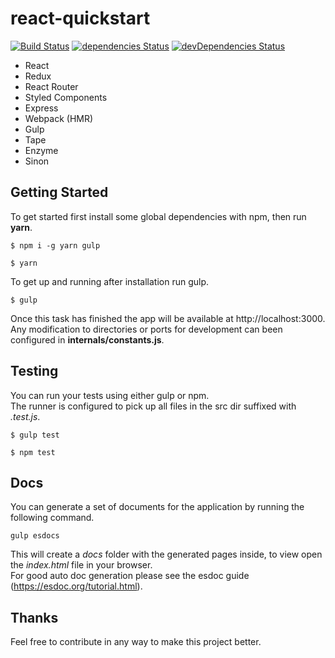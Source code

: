 # react-quickstart
[![Build Status](https://travis-ci.org/sam7r/react-quickstart.svg)](https://travis-ci.org/sam7r/react-quickstart)
[![dependencies Status](https://david-dm.org/sam7r/react-quickstart.svg)](https://david-dm.org/sam7r/react-quickstart)
[![devDependencies Status](https://david-dm.org/sam7r/react-quickstart/dev-status.svg)](https://david-dm.org/sam7r/react-quickstart?type=dev)

- React
- Redux
- React Router
- Styled Components
- Express
- Webpack (HMR)
- Gulp
- Tape
- Enzyme 
- Sinon 

## Getting Started
To get started first install some global dependencies with npm, then run **yarn**.
```
$ npm i -g yarn gulp

$ yarn
```

To get up and running after installation run gulp.
```
$ gulp  
```
Once this task has finished the app will be available at http://localhost:3000.  
Any modification to directories or ports for development can been configured in **internals/constants.js**.  

## Testing
You can run your tests using either gulp or npm.  
The runner is configured to pick up all files in the src dir suffixed with *.test.js*.
```
$ gulp test

$ npm test
```

## Docs
You can generate a set of documents for the application by running the following command.  
```
gulp esdocs
```
This will create a *docs* folder with the generated pages inside, to view open the *index.html* file in your browser.  
For good auto doc generation please see the esdoc guide (https://esdoc.org/tutorial.html).

## Thanks
Feel free to contribute in any way to make this project better.